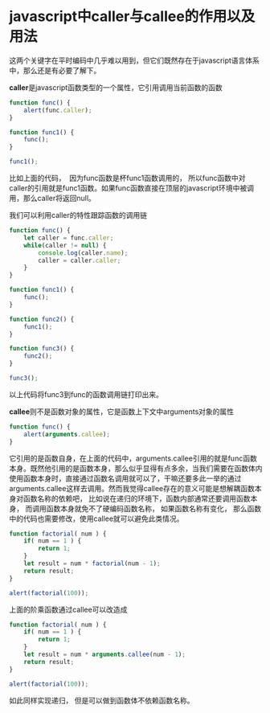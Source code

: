 # javascript中caller与callee的作用以及用法

这两个关键字在平时编码中几乎难以用到，但它们既然存在于javascript语言体系中，那么还是有必要了解下。

**caller**是javascript函数类型的一个属性，它引用调用当前函数的函数

```javascript
function func() {
    alert(func.caller);
}

function func1() {
    func();
}

func1();
```

比如上面的代码，  因为func函数是杯func1函数调用的， 所以func函数中对caller的引用就是func1函数。如果func函数直接在顶层的javascript环境中被调用，那么caller将返回null。

我们可以利用caller的特性跟踪函数的调用链

```javascript
function func() {
	let caller = func.caller;
	while(caller != null) {
		console.log(caller.name);
		caller = caller.caller;
	}
}

function func1() {
	func();
}

function func2() {
	func1();
}

function func3() {
	func2();
}

func3();
```

以上代码将func3到func的函数调用链打印出来。

**callee**则不是函数对象的属性，它是函数上下文中arguments对象的属性

```javascript
function func() {
	alert(arguments.callee);
}
```

它引用的是函数自身，在上面的代码中，arguments.callee引用的就是func函数本身。既然他引用的是函数本身，那么似乎显得有点多余，当我们需要在函数体内使用函数本身时，直接通过函数名调用就可以了，干嘛还要多此一举的通过arguments.callee这样去调用。然而我觉得callee存在的意义可能是想解耦函数本身对函数名称的依赖吧， 比如说在递归的环境下，函数内部通常还要调用函数本身， 而调用函数本身就免不了硬编码函数名称， 如果函数名称有变化， 那么函数中的代码也需要修改，使用callee就可以避免此类情况。

```javascript
function factorial( num ) {
	if( num == 1 ) {
		return 1;
	}
	let result = num * factorial(num - 1);
	return result;
}

alert(factorial(100));
```

上面的阶乘函数通过callee可以改造成

```javascript
function factorial( num ) {
	if( num == 1 ) {
		return 1;
	}
	let result = num * arguments.callee(num - 1);
	return result;
}

alert(factorial(100));
```

如此同样实现递归， 但是可以做到函数体不依赖函数名称。
